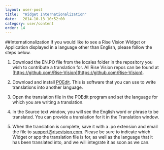```yaml
---
layout: user-post
title:  "Widget Internationalization"
date:   2014-10-13 10:52:00
category: user/content
order: 14
---
```


##Internationalization
If you would like to see a Rise Vision Widget or Application displayed in a language other than English, please follow the steps below.

1. Download the EN.PO file from the locales folder in the repository you wish to contribute a translation for. All Rise Vision repos can be found at [https://github.com/Rise-Vision](https://github.com/Rise-Vision).

2. Download and install [POEdit](http://poedit.net/). This is software that you can use to write translations into another language.
3.  Open the translation file in the POEdit program and set the language for which you are writing a translation.

4.   In the Source text window, you will see the English word or phrase to be translated. You can provide a translation for it in the Translation window.

5.  When the translation is complete, save it with a .po extension and email the file to support@risevision.com. Please be sure to indicate which Widget or app the translation file is for, as well as the language that it has been translated into, and we will integrate it as soon as we can.
